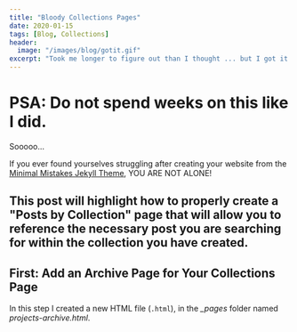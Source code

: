 ```yaml
---
title: "Bloody Collections Pages"
date: 2020-01-15
tags: [Blog, Collections]
header:
  image: "/images/blog/gotit.gif"
excerpt: "Took me longer to figure out than I thought ... but I got it!"
---
```

# PSA: Do not spend weeks on this like I did.

Sooooo...

If you ever found yourselves struggling after creating your website from the [Minimal Mistakes Jekyll Theme](https://mmistakes.github.io/minimal-mistakes/), YOU ARE NOT ALONE!

This post will highlight how to properly create a "Posts by Collection" page that will allow you to reference the necessary post you are searching for within the  collection you have created.
---

## First: Add an Archive Page for Your Collections Page

In this step I created a new HTML file (`.html`), in the *_pages* folder named *projects-archive.html*.
